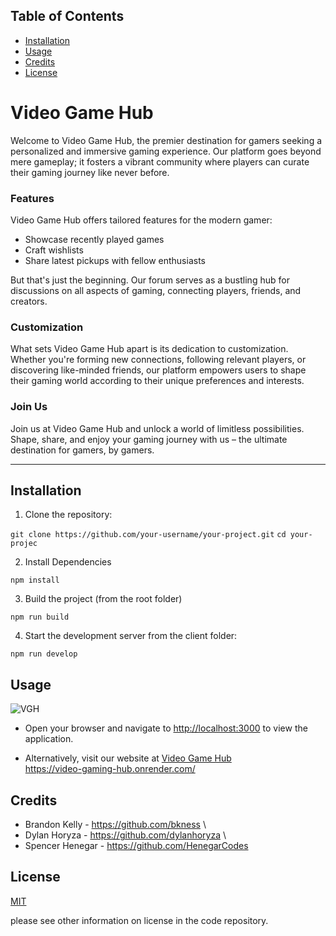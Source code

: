 ## Table of Contents

- [Installation](#installation)
- [Usage](#usage)
- [Credits](#credits)
- [License](#license)

# Video Game Hub

Welcome to Video Game Hub, the premier destination for gamers seeking a personalized and immersive gaming experience. Our platform goes beyond mere gameplay; it fosters a vibrant community where players can curate their gaming journey like never before.

### Features

Video Game Hub offers tailored features for the modern gamer:

- Showcase recently played games
- Craft wishlists
- Share latest pickups with fellow enthusiasts

But that's just the beginning. Our forum serves as a bustling hub for discussions on all aspects of gaming, connecting players, friends, and creators.

### Customization

What sets Video Game Hub apart is its dedication to customization. Whether you're forming new connections, following relevant players, or discovering like-minded friends, our platform empowers users to shape their gaming world according to their unique preferences and interests.

### Join Us

Join us at Video Game Hub and unlock a world of limitless possibilities. Shape, share, and enjoy your gaming journey with us – the ultimate destination for gamers, by gamers.

---

## Installation

1. Clone the repository:

`git clone https://github.com/your-username/your-project.git`
`cd your-projec`

2. Install Dependencies

`npm install`

3. Build the project (from the root folder)

`npm run build`

4. Start the development server from the client folder:

`npm run develop`

## Usage

![VGH](https://github.com/dylanhoryza/video-game-hub/assets/78831747/73f1316d-8bda-4979-b499-aa4cfed6a0ef)

- Open your browser and navigate to [http://localhost:3000](http://localhost:3000) to view the application.

- Alternatively, visit our website at [Video Game Hub](https://video-gaming-hub.onrender.com/)<br>
  https://video-gaming-hub.onrender.com/

## Credits

- Brandon Kelly - https://github.com/bkness \
- Dylan Horyza - https://github.com/dylanhoryza \
- Spencer Henegar - https://github.com/HenegarCodes

## License

[MIT](https://choosealicense.com/licenses/mit/)

please see other information on license in the code repository.
